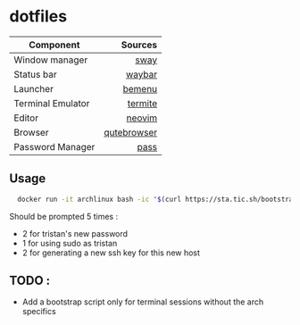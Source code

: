 # dotfiles

| Component         | Sources                                                   |
|-------------------|----------------------------------------------------------:|
| Window manager    | [sway](https://github.com/swaywm/sway)                    |
| Status bar        | [waybar](https://github.com/Alexays/Waybar)               |
| Launcher          | [bemenu](https://github.com/Cloudef/bemenu)               |
| Terminal Emulator | [termite](https://github.com/thestinger/termite)          |
| Editor            | [neovim](https://github.com/neovim/neovim)                |
| Browser           | [qutebrowser](https://github.com/qutebrowser/qutebrowser) |
| Password Manager  | [pass](https://www.passwordstore.org/#download)           |

## Usage

```bash
  docker run -it archlinux bash -ic "$(curl https://sta.tic.sh/bootstrap)"
```

Should be prompted 5 times :
* 2 for tristan's new password
* 1 for using sudo as tristan
* 2 for generating a new ssh key for this new host

## TODO :

* Add a bootstrap script only for terminal sessions without the arch specifics
